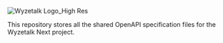 ![Wyzetalk Logo_High Res](https://user-images.githubusercontent.com/9296659/179942247-aa8f90d7-828a-4bbe-8358-cbf03a0eb94e.png)

This repository stores all the shared OpenAPI specification files for the Wyzetalk Next project.
